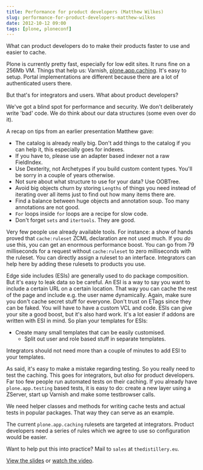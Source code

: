 ```yaml
---
title: Performance for product developers (Matthew Wilkes)
slug: performance-for-product-developers-matthew-wilkes
date: 2012-10-12 09:00
tags: [plone, ploneconf]
---
```


What can product developers do to make their products faster to use
and easier to cache.

Plone is currently pretty fast, especially for low edit sites. It runs
fine on a 256Mb VM. Things that help us: Varnish,
[plone.app.caching](http://pypi.python.org/pypi/plone.app.caching/). It's
easy to setup. Portal implementations are different because there are
a lot of authenticated users there.

But that's for integrators and users. What about product developers?

We've got a blind spot for performance and security. We don't
deliberately write 'bad' code. We do think about our data structures
(some even over do it).

A recap on tips from an earlier presentation Matthew gave:

   - The catalog is already really big. Don't add things to the
     catalog if you can help it, this especially goes for indexes.
   - If you have to, please use an adapter based indexer not a raw
     FieldIndex.
   - Use Dexterity, not Archetypes if you build custom content
     types. You'll be sorry in a couple of years otherwise.
   - Not sure about what structure to use for your data? Use OOBTree.
   - Avoid big objects churn by storing `Lengths` of things you need
     instead of iterating over all items just to find out how many
     items there are.
   - Find a balance between huge objects and annotation soup. Too many
     annotations are not good.
   - `For` loops inside `for` loops are a recipe for slow code.
   - Don't forget `sets` and `itertools`. They are good.

Very few people use already available tools. For instance: a show of
hands proved that `cache:ruleset` ZCML declaration are not used
much. If you *do* use this, you can get an enormous performance
boost. You can go from 79 milliseconds for a request without
`cache:ruleset` to zero milliseconds with the ruleset. You can
directly assign a ruleset to an interface. Integrators can help here
by adding these rulesets to products you use.

Edge side includes (ESIs) are generally used to do package
composition. But it's easy to leak data so be careful. An ESI is a way
to say you want to include a certain URL on a certain location. That
way you can cache the rest of the page and include e.g. the user name
dynamically. Again, make sure you don't cache secret stuff for
everyone. Don't trust on ETags since they can be faked. You will have
to have a custom VCL and code. ESIs can give your site a good boost,
but it's also hard work. It's a lot easier if addons are written with
ESI in mind. So plan your templates for ESIs:

- Create many small templates that can be easily customised.
   - Split out user and role based stuff in separate templates.

Integrators should not need more than a couple of minutes to add
ESI to your templates.

As said, it's easy to make a mistake regarding testing. So you really
need to test the caching. This goes for integrators, but *also* for
product developers. Far too few people run automated tests on their
caching. If you already have `plone.app.testing` based tests, it is
easy to do: create a new layer using a ZServer, start up Varnish and
make some testbrowser calls.

We need helper classes and methods for writing cache tests and actual
tests in popular packages. That way they can serve as an example.

The current `plone.app.caching` rulesets are targeted at
integrators. Product developers need a series of rules which we agree
to use so configuration would be easier.

Want to help put this into practice? Mail to `sales` at
`thedistillery.eu`.

[View the slides](http://www.slideshare.net/MatthewWilkes/performance-for-product-developers)
or [watch the video](http://www.youtube.com/watch?v=lX-dBMO3Q_E).
